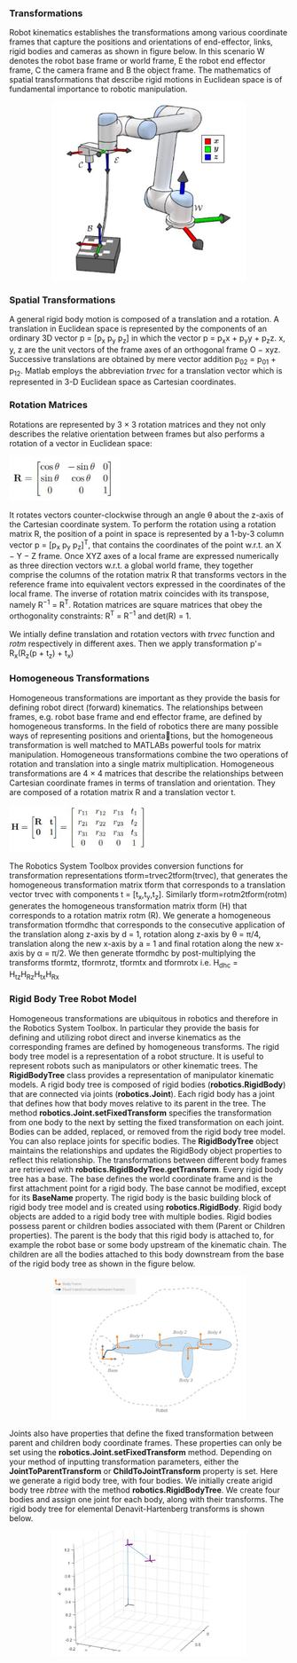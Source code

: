 <h3>Transformations</h3>
Robot kinematics establishes the transformations among various coordinate frames that capture the 
positions and orientations of end-effector, links, rigid bodies and cameras as shown in figure below.
In this scenario W denotes the robot base frame or world frame, E the robot end effector frame, C the
camera frame and B the object frame. The mathematics of spatial transformations that describe rigid
motions in Euclidean space is of fundamental importance to robotic manipulation.
<p align="center">
  <img src="Figures/Coordinate Frames.JPG" width="350" title="hover text">
</p>    

<h3>Spatial Transformations</h3>
A general rigid body motion is composed of a translation and a rotation. A translation in Euclidean 
space is represented by the components of an ordinary 3D vector p = [p<sub>x</sub> p<sub>y</sub> p<sub>z</sub>]
in which the vector p = p<sub>x</sub>x + p<sub>y</sub>y + p<sub>z</sub>z. x, y, z are the unit vectors
of the frame axes of an orthogonal frame O − xyz. Successive translations are obtained by mere vector 
addition p<sub>02</sub> = p<sub>01</sub> + p<sub>12</sub>. Matlab employs the abbreviation <i>trvec</i>
for a translation vector which is represented in 3-D Euclidean space as Cartesian coordinates.

<h3>Rotation Matrices</h3>
Rotations are represented by 3 × 3 rotation matrices and they not only describes the relative 
orientation between frames but also performs a rotation of a vector in Euclidean space:
<p align="left">
  <img src="Figures/Rotation Matrix.JPG" width="200" title="hover text">
</p>    
It rotates vectors counter-clockwise through an angle θ about the z-axis of the Cartesian coordinate 
system. To perform the rotation using a rotation matrix R, the position of a point in space is 
represented by a 1-by-3 column vector p = [p<sub>x</sub> p<sub>y</sub> p<sub>z</sub>]<sup>T</sup>, that
contains the coordinates of the point w.r.t. an X − Y − Z frame. Once XYZ axes of a local frame are
expressed numerically as three direction vectors w.r.t. a global world frame, they together comprise 
the columns of the rotation matrix R that transforms vectors in the reference frame into equivalent 
vectors expressed in the coordinates of the local frame. The inverse of rotation matrix coincides with
its transpose, namely R<sup>−1</sup> = R<sup>T</sup>. Rotation matrices are square
matrices that obey the orthogonality constraints: R<sup>T</sup> = R<sup>−1</sup> and det(R) = 1.<br/><br/>
We intially define translation and rotation vectors with <i>trvec</i> function and <i>rotm</i>
respectively in different axes. Then we apply transformation p'= R<sub>x</sub>(R<sub>z</sub>(p + 
t<sub>z</sub>) + t<sub>x</sub>) 

<h3>Homogeneous Transformations</h3>
Homogeneous transformations are important as they provide the basis for defining robot direct (forward)
kinematics. The relationships between frames, e.g. robot base frame and end effector frame, are defined
by homogeneous transforms. In the field of robotics there are many possible ways of representing 
positions and orientations, but the homogeneous transformation is well matched to MATLABs powerful 
tools for matrix manipulation. Homogeneous transformations combine the two operations of rotation and 
translation into a single matrix multiplication. Homogeneous transformations are 4 × 4 matrices that
describe the relationships between Cartesian coordinate frames in terms of translation and orientation.
They are composed of a rotation matrix R and a translation vector t.
<p align="left">
  <img src="Figures/Homogenous Transformation Matrix.JPG" width="250" title="hover text">
</p>
The Robotics System Toolbox provides conversion functions for transformation representations 
tform=trvec2tform(trvec), that generates the homogeneous transformation matrix tform that corresponds
to a translation vector trvec with components t = [t<sub>x</sub>,t<sub>y</sub>,t<sub>z</sub>]. Similarly
tform=rotm2tform(rotm) generates the homogeneous transformation matrix tform (H) that corresponds to a 
rotation matrix rotm (R). We generate a homogeneous transformation tformdhc that corresponds to the
consecutive application of the translation along z-axis by d = 1, rotation along z-axis by θ = π/4, 
translation along the new x-axis by a = 1 and final rotation along the new x-axis by α = π/2. We then 
generate tformdhc by post-multiplying the transforms tformtz, tformrotz, tformtx and tformrotx i.e.
H<sub>dhc</sub> = H<sub>tz</sub>H<sub>Rz</sub>H<sub>tx</sub>H<sub>Rx</sub>

<h3>Rigid Body Tree Robot Model</h3>
Homogeneous transformations are ubiquitous in robotics and therefore in the Robotics System Toolbox.
In particular they provide the basis for defining and utilizing robot direct and inverse kinematics as
the corresponding frames are defined by homogeneous transforms. The rigid body tree model is a 
representation of a robot structure. It is useful to represent robots such as manipulators or other 
kinematic trees. The <b>RigidBodyTree</b> class provides a representation of manipulator kinematic models.
A rigid body tree is composed of rigid bodies (<b>robotics.RigidBody</b>) that are connected via joints
(<b>robotics.Joint</b>). Each rigid body has a joint that defines how that body moves relative to its parent
in the tree. The method <b>robotics.Joint.setFixedTransform</b> specifies the transformation from one 
body to the next by setting the fixed transformation on each joint. Bodies can be added, replaced,  
or removed from the rigid body tree model. You can also replace joints for specific bodies. The 
<b>RigidBodyTree</b> object maintains the relationships and updates the </b>RigidBody</b> object 
properties to reflect this relationship. The transformations between different body frames are 
retrieved with <b>robotics.RigidBodyTree.getTransform</b>. Every rigid body tree has a base. The base
defines the world coordinate frame and is the first attachment point for a rigid body. The base cannot 
be modified, except for its <b>BaseName</b> property. The rigid body is the basic building block of 
rigid body tree model and is created using <b>robotics.RigidBody</b>. Rigid body objects are added to
a rigid body tree with multiple bodies. Rigid bodies possess parent or children bodies associated with
them (Parent or Children properties). The parent is the body that this rigid body is attached to, for
example the robot base or some body upstream of the kinematic chain. The children are all the bodies 
attached to this body downstream from the base of the rigid body tree as shown in the figure below.
<p align="center">
  <img src="Figures/Rigid Body Tree.JPG" width="350" title="hover text">
</p>

Joints also have properties that define the fixed transformation between parent and children body 
coordinate frames. These properties can only be set using the <b>robotics.Joint.setFixedTransform</b> 
method. Depending on your method of inputting transformation parameters, either the 
<b>JointToParentTransform</b> or <b>ChildToJointTransform</b> property is set. Here we generate a
rigid body tree, with four bodies. We initially create arigid body tree <i>rbtree</i> with the method
<b>robotics.RigidBodyTree</b>. We create four bodies and assign one joint for each body, along with
their transforms. The rigid body tree for elemental Denavit-Hartenberg transforms is shown below.
<p align="center">
  <img src="Figures/RBTree DH Parameters.JPG" width="350" title="hover text">
</p>